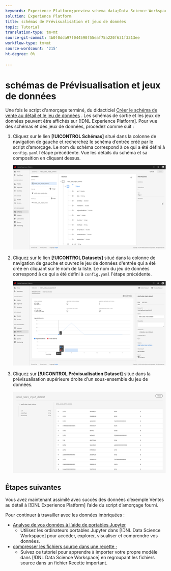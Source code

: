 ```yaml
---
keywords: Experience Platform;preview schema data;Data Science Workspace;popular topics
solution: Experience Platform
title: schémas de Prévisualisation et jeux de données
topic: Tutorial
translation-type: tm+mt
source-git-commit: 4b0f0dda97f044590f55eaf75a220f631f3313ee
workflow-type: tm+mt
source-wordcount: '215'
ht-degree: 0%

---
```



# schémas de Prévisualisation et jeux de données

Une fois le script d&#39;amorçage terminé, du didacticiel [Créer le schéma de vente au détail et le jeu de données](./create-retails-sales-dataset.md) . Les schémas de sortie et les jeux de données peuvent être affichés sur [!DNL Experience Platform]. Pour vue des schémas et des jeux de données, procédez comme suit :

1. Cliquez sur le lien **[!UICONTROL Schémas]** situé dans la colonne de navigation de gauche et recherchez le schéma d’entrée créé par le script d’amorçage. Le nom du schéma correspond à ce qui a été défini à `config.yaml` l’étape précédente. Vue les détails du schéma et sa composition en cliquant dessus.

   ![](../images/models-recipes/access-data/schema_overview.png)

2. Cliquez sur le lien **[!UICONTROL Datasets]** situé dans la colonne de navigation de gauche et ouvrez le jeu de données d&#39;entrée qui a été créé en cliquant sur le nom de la liste. Le nom du jeu de données correspond à ce qui a été défini à `config.yaml` l&#39;étape précédente.

   ![](../images/models-recipes/access-data/dataset_overview.png)

3. Cliquez sur **[!UICONTROL Prévisualisation Dataset]** situé dans la prévisualisation supérieure droite d&#39;un sous-ensemble du jeu de données.

   ![](../images/models-recipes/access-data/preview_dataset.png)

## Étapes suivantes

Vous avez maintenant assimilé avec succès des données d’exemple Ventes au détail à [!DNL Experience Platform] l’aide du script d’amorçage fourni.

Pour continuer à travailler avec les données imbriquées :
- [Analyse de vos données à l&#39;aide de portables Jupyter](../jupyterlab/analyze-your-data.md)
   - Utilisez les ordinateurs portables Jupyter dans [!DNL Data Science Workspace] pour accéder, explorer, visualiser et comprendre vos données.
- [compresser les fichiers source dans une recette ;](./package-source-files-recipe.md)
   - Suivez ce tutoriel pour apprendre à importer votre propre modèle dans [!DNL Data Science Workspace] en regroupant les fichiers source dans un fichier Recette important.